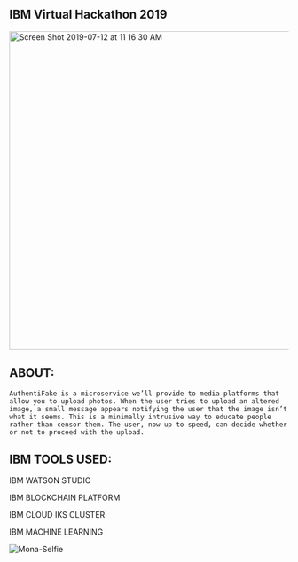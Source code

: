 
## IBM Virtual Hackathon 2019

<img width="575" alt="Screen Shot 2019-07-12 at 11 16 30 AM" src="https://user-images.githubusercontent.com/17843556/61142954-9e560d00-a496-11e9-9289-a3d5eb65819e.png">

## ABOUT:

```AuthentiFake is a microservice we’ll provide to media platforms that allow you to upload photos. When the user tries to upload an altered image, a small message appears notifying the user that the image isn’t what it seems. This is a minimally intrusive way to educate people rather than censor them. The user, now up to speed, can decide whether or not to proceed with the upload. ```

## IBM TOOLS USED:

IBM WATSON STUDIO 

IBM BLOCKCHAIN PLATFORM

IBM CLOUD IKS CLUSTER

IBM MACHINE LEARNING


![Mona-Selfie](https://user-images.githubusercontent.com/17843556/61143487-fb05f780-a497-11e9-9014-61f49d03a6eb.jpg)
